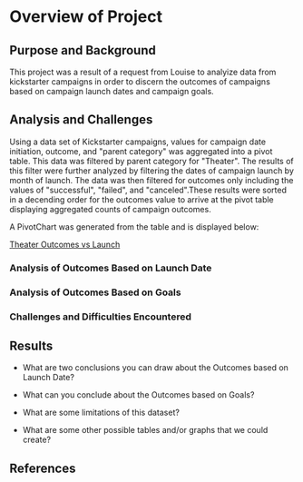 # Overview of Project

## Purpose and Background

  This project was a result of a request from Louise to analyize data from kickstarter campaigns in order to discern the outcomes
of campaigns based on campaign launch dates and campaign goals.

## Analysis and Challenges

  Using a data set of Kickstarter campaigns, values for campaign date initiation, outcome, and "parent category" was aggregated into a pivot table.
This data was filtered by parent category for "Theater". The results of this filter were further analyzed by filtering the dates of campaign launch
by month of launch. The data was then filtered for outcomes only including the values of "successful", "failed", and "canceled".These results were 
sorted in a decending order for the outcomes value to arrive at the pivot table displaying aggregated counts of campaign outcomes.

A PivotChart was generated from the table and is displayed below:

[Theater Outcomes vs Launch](Resources/Theater_Outcomes_vs_Goals.png)  

### Analysis of Outcomes Based on Launch Date

### Analysis of Outcomes Based on Goals

### Challenges and Difficulties Encountered

## Results

- What are two conclusions you can draw about the Outcomes based on Launch Date?

- What can you conclude about the Outcomes based on Goals?

- What are some limitations of this dataset?

- What are some other possible tables and/or graphs that we could create?

## References